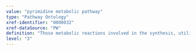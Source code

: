 ```yaml
---
value: "pyrimidine metabolic pathway"
type: "Pathway Ontology"
xref-identifier: "0000032"
xref-dataSource: "PW"
definition: "Those metabolic reactions involved in the synthesis, utilization and/or degradation of pyrimidines. Cytosine, thymine and uracil - the nucleobases found in nucleic acids, are pyrimidine derivatives."
level: "3"
---
```

